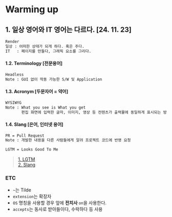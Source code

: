# Warming up

## 1. 일상 영어와 IT 영어는 다르다. [24. 11. 23]
```md
Render
일상 : 어떠한 상태가 되게 하다. 혹은 주다.
IT   : 페이지를 만들다, 그래픽 요소를 그리다.
```
#### 1.2. Terminology [전문용어]
```md
Headless
Note : GUI 없이 작동 가능한 S/W 및 Application
```

#### 1.3. Acronym [두문자어 = 약어]
```md
WYSIWYG
Note : What you see is What you get 
       편집 화면에 입력한 글자, 이미지, 영상 등 컨텐츠가 출력물에 동일하게 표시되는 방식
```

#### 1.4. Slang [은어, 인터넷 용어]
```md
PR = Pull Request
Note : 개발한 내용을 다른 사람들에게 알려 프로젝트 코드에 반영 요청
```
```md
LGTM = Looks Good To Me
```
> [1. LGTM](https://www.hanbit.co.kr/channel/category/category_view.html?cms_code=CMS3858769941)  
> [2. Slang](https://inpa.tistory.com/entry/IT-%F0%9F%91%A9%E2%80%8D%F0%9F%92%BB-%EC%BD%94%EB%93%9C-%EB%A6%AC%EB%B7%B0-%ED%83%9C%EA%B7%B8-LGTM-%EC%9D%B4%EB%9E%80)

### ETC
* `~`는  Tilde
* `extension`는 확장자
* `OS` 명칭을 사용할 경우 앞에 **전치사** `on`을 사용한다.
* `accepts`는 동사로 받아들이다, 수락하다 등 사용